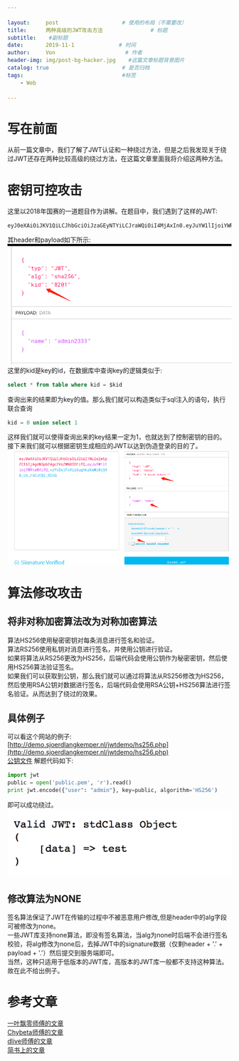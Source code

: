 ```yaml
---

layout:     post                    # 使用的布局（不需要改）
title:      两种高级的JWT攻击方法               # 标题 
subtitle:    #副标题
date:       2019-11-1              # 时间
author:     Von                      # 作者
header-img: img/post-bg-hacker.jpg    #这篇文章标题背景图片
catalog: true                       # 是否归档
tags:                               #标签
    - Web

---
```


# 写在前面
从前一篇文章中，我们了解了JWT认证和一种绕过方法，但是之后我发现关于绕过JWT还存在两种比较高级的绕过方法，在这篇文章里面我将介绍这两种方法。  

# 密钥可控攻击
这里以2018年国赛的一道题目作为讲解。在题目中，我们遇到了这样的JWT:
```
eyJ0eXAiOiJKV1QiLCJhbGciOiJzaGEyNTYiLCJraWQiOiI4MjAxIn0.eyJuYW1lIjoiYWRtaW4yMzMzIn0.aC0DlfB3pbeIqAQ18PaaTOPA5PSipJe651w7E0BZZRI
```
其header和payload如下所示:
![](/img/JWT2-1.jpg)
这里的kid是key的id，在数据库中查询key的逻辑类似于:  
``` sql
select * from table where kid = $kid
```
查询出来的结果即为key的值。那么我们就可以构造类似于sql注入的语句，执行联合查询
``` sql
kid = 0 union select 1
```
这样我们就可以使得查询出来的key结果一定为1，也就达到了控制密钥的目的。
接下来我们就可以根据密钥生成相应的JWT以达到伪造登录的目的了。
![](/img/JWT2-2.png)

# 算法修改攻击

## 将非对称加密算法改为对称加密算法
算法HS256使用秘密密钥对每条消息进行签名和验证。  
算法RS256使用私钥对消息进行签名，并使用公钥进行验证。  
如果将算法从RS256更改为HS256，后端代码会使用公钥作为秘密密钥，然后使用HS256算法验证签名。  
如果我们可以获取到公钥，那么我们就可以通过将算法从RS256修改为HS256，然后使用RSA公钥对数据进行签名，后端代码会使用RSA公钥+HS256算法进行签名验证。从而达到了绕过的效果。  

## 具体例子
可以看这个网站的例子:[http://demo.sjoerdlangkemper.nl/jwtdemo/hs256.php](http://demo.sjoerdlangkemper.nl/jwtdemo/hs256.php)  
[公钥文件](http://demo.sjoerdlangkemper.nl/jwtdemo/public.pem)
解题代码如下:
``` python
import jwt
public = open('public.pem', 'r').read()
print jwt.encode({"user": "admin"}, key=public, algorithm='HS256')
```
即可以成功绕过。  
![](/img/JWT2-3.png)


## 修改算法为NONE
签名算法保证了JWT在传输的过程中不被恶意用户修改,但是header中的alg字段可被修改为none。  
一些JWT库支持none算法，即没有签名算法，当alg为none时后端不会进行签名校验，将alg修改为none后，去掉JWT中的signature数据（仅剩header + '.' + payload + '.'）然后提交到服务端即可。  
当然，这种只适用于低版本的JWT库，高版本的JWT库一般都不支持这种算法。故在此不给出例子。


# 参考文章
[一叶飘零师傅的文章](https://skysec.top/2018/05/19/Json-Web-Token%E5%8E%86%E9%99%A9%E8%AE%B0/#%E5%AF%86%E9%92%A5%E5%8F%AF%E6%8E%A7%E9%97%AE%E9%A2%98)  
[Chybeta师傅的文章](https://chybeta.github.io/2017/08/29/HITB-CTF-2017-Pasty-writeup/)  
[dlive师傅的文章](https://www.cnblogs.com/dliv3/p/7450057.html)  
[简书上的文章](https://www.jianshu.com/p/e64d96b4a54d)  

